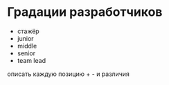 # Градации разработчиков

- стажёр
- junior
- middle
- senior
- team lead

описать каждую позицию + - и различия
